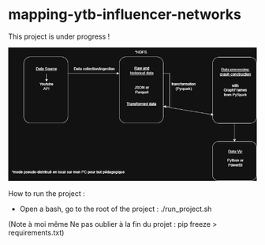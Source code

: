 # mapping-ytb-influencer-networks

This project is under progress ! 

![Graph Visualization](diagrams/diagramme_projet_v1.png)



How to run the project : 
- Open a bash, go to the root of the project :  ./run_project.sh



 
(Note à moi même Ne pas oublier à la fin du projet : pip freeze > requirements.txt)

